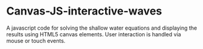 Canvas-JS-interactive-waves
===========================

A javascript code for solving the shallow water equations and displaying the results using HTML5 canvas elements. User interaction is handled via mouse or touch events.
